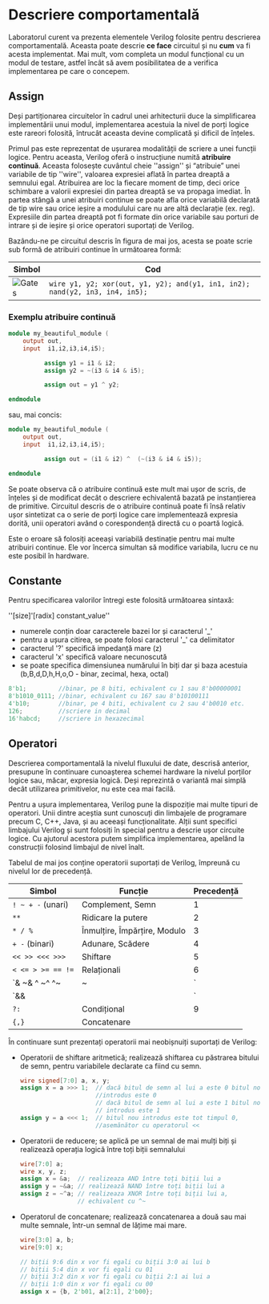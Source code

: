 # Descriere comportamentală

Laboratorul curent va prezenta elementele Verilog folosite pentru descrierea comportamentală. Aceasta poate descrie **ce face** circuitul și nu **cum** va fi acesta implementat. Mai mult, vom completa un modul funcțional cu un modul de testare, astfel încât să avem posibilitatea de a verifica implementarea pe care o concepem.

## Assign


Deși partiționarea circuitelor în cadrul unei arhitecturii duce la simplificarea implementării unui modul, implementarea acestuia la nivel de porți logice este rareori folosită, întrucât aceasta devine complicată și dificil de înțeles.

Primul pas este reprezentat de ușurarea modalității de scriere a unei funcții logice. Pentru aceasta, Verilog oferă o instrucțiune numită **atribuire continuă**. Aceasta folosește cuvântul cheie ''assign'' și “atribuie” unei variabile de tip ''wire'', valoarea expresiei aflată în partea dreaptă a semnului egal. Atribuirea are loc la fiecare moment de timp, deci orice schimbare a valorii expresiei din partea dreaptă se va propaga imediat.
În partea stângă a unei atribuiri continue se poate afla orice variabilă declarată de tip wire sau orice ieșire a modulului care nu are altă declarație (ex. reg). Expresiile din partea dreaptă pot fi formate din orice variabile sau porturi de intrare și de ieșire și orice operatori suportați de Verilog. 

Bazându-ne pe circuitul descris în figura de mai jos, acesta se poate scrie sub formă de atribuiri continue în următoarea formă:


| Simbol                                | Cod                                                                 |
|---------------------------------------|---------------------------------------------------------------------|
| ![Gates](../media/gates.png) | ```wire y1, y2; xor(out, y1, y2); and(y1, in1, in2); nand(y2, in3, in4, in5); ``` |

### Exemplu atribuire continuă

```verilog
module my_beautiful_module (
    output out,
    input  i1,i2,i3,i4,i5);        

          assign y1 = i1 & i2;
          assign y2 = ~(i3 & i4 & i5);

          assign out = y1 ^ y2;

endmodule
```

sau, mai concis:

```verilog
module my_beautiful_module (
    output out,
    input  i1,i2,i3,i4,i5);        

          assign out = (i1 & i2) ^  (~(i3 & i4 & i5));

endmodule
```

Se poate observa că o atribuire continuă este mult mai ușor de scris, de înțeles și de modificat decât o descriere echivalentă bazată pe instanțierea de primitive. Circuitul descris de o atribuire continuă poate fi însă relativ ușor sintetizat ca o serie de porți logice care implementează expresia dorită, unii operatori având o corespondență directă cu o poartă logică.

Este o eroare să folosiți aceeași variabilă destinație pentru mai multe atribuiri continue. Ele vor încerca simultan să modifice variabila, lucru ce nu este posibil în hardware.


## Constante


Pentru specificarea valorilor întregi este folosită următoarea sintaxă:

''[size]'[radix] constant_value''

  - numerele conțin doar caracterele bazei lor și caracterul '_' 
  - pentru a ușura citirea, se poate folosi caracterul '_' ca delimitator 
  - caracterul '?' specifică impedanță mare (z) 
  - caracterul 'x' specifică valoare necunoscută 
  - se poate specifica dimensiunea numărului în biți dar și baza acestuia (b,B,d,D,h,H,o,O - binar, zecimal, hexa, octal) 

```verilog
8'b1;         //binar, pe 8 biti, echivalent cu 1 sau 8'b00000001
8'b1010_0111; //binar, echivalent cu 167 sau 8'b10100111
4'b10;        //binar, pe 4 biti, echivalent cu 2 sau 4'b0010 etc. 
126;          //scriere in decimal
16'habcd;     //scriere in hexazecimal
```


## Operatori


Descrierea comportamentală la nivelul fluxului de date, descrisă anterior, presupune în continuare cunoașterea schemei hardware la nivelul porților logice sau, măcar, expresia logică. Deși reprezintă o variantă mai simplă decât utilizarea primitivelor, nu este cea mai facilă. 

Pentru a ușura implementarea, Verilog pune la dispoziție mai multe tipuri de operatori. Unii dintre aceștia sunt cunoscuți din limbajele de programare precum C, C++, Java, și au aceeași funcționalitate. Alții sunt specifici limbajului Verilog și sunt folosiți în special pentru a descrie ușor circuite logice. Cu ajutorul acestora putem simplifica implementarea, apelând la construcții folosind limbajul de nivel înalt.

Tabelul de mai jos conține operatorii suportați de Verilog, împreună cu nivelul lor de precedență.

| Simbol                              | Funcție                        | Precedență |
|-------------------------------------|--------------------------------|------------|
| `! ~ + -` (unari)                   | Complement, Semn               | 1          |
| `**`                                | Ridicare la putere             | 2          |
| `* / %`                             | Înmulțire, Împărțire, Modulo   | 3          |
| `+ -` (binari)                      | Adunare, Scădere               | 4          |
| `<< >> <<< >>>`                     | Shiftare                       | 5          |
| `< <= > >= == !=`                   | Relaționali                    | 6          |
| `& ~& ^ ~^ ^~ | ~|`                 | Reducere                       | 7          |
| `&& ||`                             | Logici                         | 8          |
| `?:`                                | Condițional                    | 9          |
| `{,}`                               | Concatenare                    |            |

În continuare sunt prezentați operatorii mai neobișnuiți suportați de Verilog:

  - Operatorii de shiftare aritmetică; realizează shiftarea cu păstrarea bitului de semn, pentru variabilele declarate ca fiind cu semn.
    ```verilog
    wire signed[7:0] a, x, y;
    assign x = a >>> 1;  // dacă bitul de semn al lui a este 0 bitul nou
                         //introdus este 0 
                         // dacă bitul de semn al lui a este 1 bitul nou
                         // introdus este 1
    assign y = a <<< 1;  // bitul nou introdus este tot timpul 0,
                         //asemănător cu operatorul << 
    ```

  - Operatorii de reducere; se aplică pe un semnal de mai mulți biți și realizează operația logică între toți biții semnalului
    ```verilog
    wire[7:0] a; 
    wire x, y, z;
    assign x = &a;  // realizeaza AND între toți biții lui a 
    assign y = ~&a; // realizează NAND între toți biții lui a 
    assign z = ~^a; // realizeaza XNOR între toți biții lui a, 
                    // echivalent cu ^~
    ```

  - Operatorul de concatenare; realizează concatenarea a două sau mai multe semnale, într-un semnal de lățime mai mare.
    ```verilog
    wire[3:0] a, b;
    wire[9:0] x; 
    
    // biții 9:6 din x vor fi egali cu biții 3:0 ai lui b
    // biții 5:4 din x vor fi egali cu 01
    // biții 3:2 din x vor fi egali cu biții 2:1 ai lui a 
    // biții 1:0 din x vor fi egali cu 00
    assign x = {b, 2'b01, a[2:1], 2'b00};
    ```